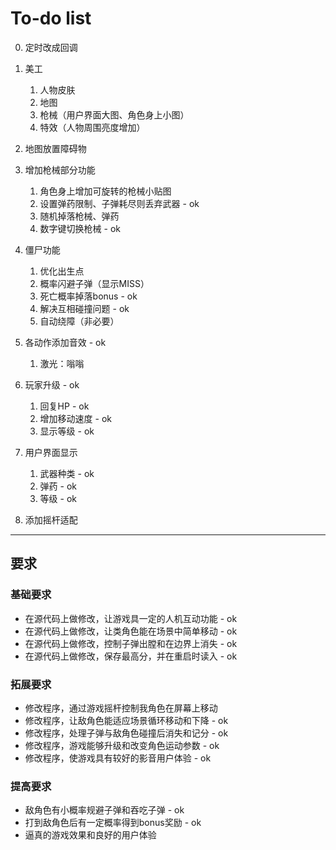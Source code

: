 # To-do list

0. 定时改成回调

1. 美工
   1. 人物皮肤
   2. 地图
   3. 枪械（用户界面大图、角色身上小图）
   4. 特效（人物周围亮度增加）

2. 地图放置障碍物

3. 增加枪械部分功能
   1. 角色身上增加可旋转的枪械小贴图
   2. 设置弹药限制、子弹耗尽则丢弃武器      - ok
   3. 随机掉落枪械、弹药
   4. 数字键切换枪械                      - ok

4. 僵尸功能
   1. 优化出生点
   2. 概率闪避子弹（显示MISS）
   3. 死亡概率掉落bonus                   - ok
   4. 解决互相碰撞问题                    - ok
   5. 自动绕障（非必要）

5. 各动作添加音效                         - ok
   1. 激光：嗡嗡

6. 玩家升级                              - ok
   1. 回复HP                             - ok
   2. 增加移动速度                        - ok
   3. 显示等级                            - ok

7. 用户界面显示
   1. 武器种类                           - ok
   2. 弹药                               - ok
   3. 等级                               - ok

8. 添加摇杆适配

---

## 要求

### 基础要求

* 在源代码上做修改，让游戏具一定的人机互动功能  - ok
* 在源代码上做修改，让类角色能在场景中简单移动  - ok
* 在源代码上做修改，控制子弹出膛和在边界上消失  - ok
* 在源代码上做修改，保存最高分，并在重启时读入  - ok

### 拓展要求

* 修改程序，通过游戏摇杆控制我角色在屏幕上移动
* 修改程序，让敌角色能适应场景循环移动和下降    - ok
* 修改程序，处理子弹与敌角色碰撞后消失和记分    - ok
* 修改程序，游戏能够升级和改变角色运动参数      - ok
* 修改程序，使游戏具有较好的影音用户体验        - ok

### 提高要求

* 敌角色有小概率规避子弹和吞吃子弹              - ok
* 打到敌角色后有一定概率得到bonus奖励           - ok
* 逼真的游戏效果和良好的用户体验
